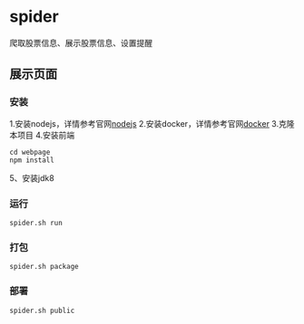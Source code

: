 # spider
爬取股票信息、展示股票信息、设置提醒


## 展示页面

### 安装
1.安装nodejs，详情参考官网[nodejs](https://nodejs.org/)
2.安装docker，详情参考官网[docker](https://www.docker.com/)
3.克隆本项目
4.安装前端
```
cd webpage
npm install
```
5、安装jdk8
### 运行
```
spider.sh run
```

### 打包
```
spider.sh package
```
### 部署
```
spider.sh public